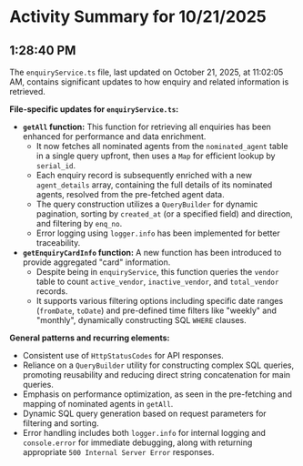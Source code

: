 # Activity Summary for 10/21/2025

## 1:28:40 PM
The `enquiryService.ts` file, last updated on October 21, 2025, at 11:02:05 AM, contains significant updates to how enquiry and related information is retrieved.

**File-specific updates for `enquiryService.ts`:**

*   **`getAll` function:** This function for retrieving all enquiries has been enhanced for performance and data enrichment.
    *   It now fetches all nominated agents from the `nominated_agent` table in a single query upfront, then uses a `Map` for efficient lookup by `serial_id`.
    *   Each enquiry record is subsequently enriched with a new `agent_details` array, containing the full details of its nominated agents, resolved from the pre-fetched agent data.
    *   The query construction utilizes a `QueryBuilder` for dynamic pagination, sorting by `created_at` (or a specified field) and direction, and filtering by `enq_no`.
    *   Error logging using `logger.info` has been implemented for better traceability.
*   **`getEnquiryCardInfo` function:** A new function has been introduced to provide aggregated "card" information.
    *   Despite being in `enquiryService`, this function queries the `vendor` table to count `active_vendor`, `inactive_vendor`, and `total_vendor` records.
    *   It supports various filtering options including specific date ranges (`fromDate`, `toDate`) and pre-defined time filters like "weekly" and "monthly", dynamically constructing SQL `WHERE` clauses.

**General patterns and recurring elements:**

*   Consistent use of `HttpStatusCodes` for API responses.
*   Reliance on a `QueryBuilder` utility for constructing complex SQL queries, promoting reusability and reducing direct string concatenation for main queries.
*   Emphasis on performance optimization, as seen in the pre-fetching and mapping of nominated agents in `getAll`.
*   Dynamic SQL query generation based on request parameters for filtering and sorting.
*   Error handling includes both `logger.info` for internal logging and `console.error` for immediate debugging, along with returning appropriate `500 Internal Server Error` responses.